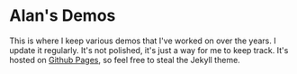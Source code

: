 # Alan's Demos

This is where I keep various demos that I've worked on over the years. I update it regularly. It's not polished, it's just a way for me to keep track. It's hosted on [Github Pages](https://alan-luo.github.io/demos/), so feel free to steal the Jekyll theme.